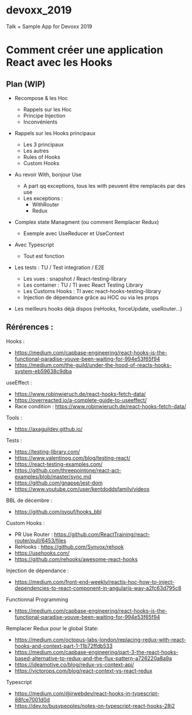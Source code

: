 # devoxx_2019
Talk +  Sample App for Devoxx 2019

# Comment créer une application React avec les Hooks 

## Plan (WIP)

* Recompose & les Hoc 
    * Rappels sur les Hoc
    * Principe Injection
    * Inconvénients
* Rappels sur les Hooks principaux
    * Les 3 principaux
    * Les autres
    * Rules of Hooks
    * Custom Hooks
* Au revoir With, bonjour Use
    * A part qq exceptions, tous les with peuvent être remplacés par des use
    * Les exceptions :
        * WithRouter
        * Redux
* Complex state Managment (ou comment Remplacer Redux)
    * Exemple avec UseReducer et UseContext
* Avec Typescript
    * Tout est fonction 
* Les tests : TU / Test integration / E2E
    * Les vues : snapshot / React-testing-library
    * Les container : TU / TI avec React Testing Library
    * Les Customs Hooks : TI avec react-hooks-testing-library
    * Injection de dépendance grâce au HOC ou via les props

* Les meilleurs hooks déjà dispos (reHooks, forceUpdate, useRouter...)

## Rérérences : 

Hooks : 
* https://medium.com/capbase-engineering/react-hooks-is-the-functional-paradise-youve-been-waiting-for-994e53f65f94
* https://medium.com/the-guild/under-the-hood-of-reacts-hooks-system-eb59638c9dba

useEffect : 
* https://www.robinwieruch.de/react-hooks-fetch-data/
* https://overreacted.io/a-complete-guide-to-useeffect/
* Race condition : https://www.robinwieruch.de/react-hooks-fetch-data/

Tools : 
* https://axaguildev.github.io/

Tests : 
* https://testing-library.com/
* https://www.valentinog.com/blog/testing-react/
* https://react-testing-examples.com/
* https://github.com/threepointone/react-act-examples/blob/master/sync.md
* https://github.com/gnapse/jest-dom
* https://www.youtube.com/user/kentdoddsfamily/videos

BBL de décembre :
* https://github.com/oyouf/hooks_bbl

Custom Hooks :
* PR Use Router : https://github.com/ReactTraining/react-router/pull/6453/files
* ReHooks : https://github.com/Synvox/rehook
* https://usehooks.com/
* https://github.com/rehooks/awesome-react-hooks

Injection de dépendance : 
* https://medium.com/front-end-weekly/reactjs-hoc-how-to-inject-dependencies-to-react-component-in-angularjs-way-a2fc63d795c8

Functionnal Programming
* https://medium.com/capbase-engineering/react-hooks-is-the-functional-paradise-youve-been-waiting-for-994e53f65f94

Remplacer Redux pour le global State: 
* https://medium.com/octopus-labs-london/replacing-redux-with-react-hooks-and-context-part-1-11b72ffdb533
* https://medium.com/capbase-engineering/part-3-the-react-hooks-based-alternative-to-redux-and-the-flux-pattern-a726220a8a9a
* https://ideamotive.co/blog/redux-vs-context-api/
* https://victorops.com/blog/react-context-vs-react-redux

Typescript
* https://medium.com/@jrwebdev/react-hooks-in-typescript-88fce7001d0d
* https://dev.to/busypeoples/notes-on-typescript-react-hooks-28j2